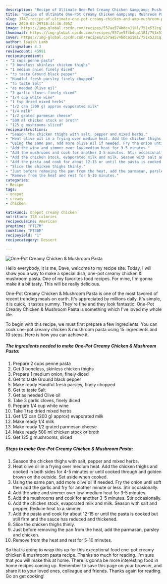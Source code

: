 ```yaml
---
description: "Recipe of Ultimate One-Pot Creamy Chicken &amp;amp; Mushroom Pasta"
title: "Recipe of Ultimate One-Pot Creamy Chicken &amp;amp; Mushroom Pasta"
slug: 3747-recipe-of-ultimate-one-pot-creamy-chicken-and-amp-mushroom-pasta
date: 2020-07-29T18:44:36.495Z
image: https://img-global.cpcdn.com/recipes/557ae574bdca1181/751x532cq70/one-pot-creamy-chicken-mushroom-pasta-recipe-main-photo.jpg
thumbnail: https://img-global.cpcdn.com/recipes/557ae574bdca1181/751x532cq70/one-pot-creamy-chicken-mushroom-pasta-recipe-main-photo.jpg
cover: https://img-global.cpcdn.com/recipes/557ae574bdca1181/751x532cq70/one-pot-creamy-chicken-mushroom-pasta-recipe-main-photo.jpg
author: Isaiah Lamb
ratingvalue: 4.3
reviewcount: 45991
recipeingredient:
- "2 cups penne pasta"
- "3 boneless skinless chicken thighs"
- "1 medium onion finely diced"
- "to taste Ground black pepper"
- "Handful fresh parsley finely chopped"
- "to taste Salt"
- "as needed Olive oil"
- "3 garlic cloves finely diced"
- "1/4 cup white wine"
- "1 tsp dried mixed herbs"
- "1/2 can (200 g) approx evaporated milk"
- "1/4 milk"
- "1/2 grated parmesan cheese"
- "500 ml chicken stock or broth"
- "125 g mushrooms sliced"
recipeinstructions:
- "Season the chicken thighs with salt, pepper and mixed herbs."
- "Heat olive oil in a frying over medium heat. Add the chicken thighs and cooked in both sides for 4-5 minutes or until cooked through and golden brown on the outside. Set aside when cooked."
- "Using the same pan, add more olive oil if needed. Fry the onion until soft then add the garlic and fry for another minute or less. Stir occasionally."
- "Add the wine and simmer over low-medium heat for 3-5 minutes."
- "Add the mushrooms and cook for another 3-5 minutes. Stir occasionally."
- "Add the chicken stock, evaporated milk and milk. Season with salt and pepper. Reduce heat to a simmer."
- "Add the pasta and cook for about 12-15 or until the pasta is cooked but still firm and the sauce has reduced and thickened."
- "Slice the chicken thighs thinly."
- "Just before removing the pan from the heat, add the parmasan, parsley and chicken."
- "Remove from the heat and rest for 5-10 minutes."
categories:
- Recipe
tags:
- onepot
- creamy
- chicken

katakunci: onepot creamy chicken 
nutrition: 178 calories
recipecuisine: American
preptime: "PT17M"
cooktime: "PT30M"
recipeyield: "1"
recipecategory: Dessert

---
```



![One-Pot Creamy Chicken &amp; Mushroom Pasta](https://img-global.cpcdn.com/recipes/557ae574bdca1181/751x532cq70/one-pot-creamy-chicken-mushroom-pasta-recipe-main-photo.jpg)

Hello everybody, it is me, Dave, welcome to my recipe site. Today, I will show you a way to make a special dish, one-pot creamy chicken &amp; mushroom pasta. One of my favorites food recipes. For mine, I'm gonna make it a bit tasty. This will be really delicious.

One-Pot Creamy Chicken &amp; Mushroom Pasta is one of the most favored of recent trending meals on earth. It's appreciated by millions daily. It's simple, it is quick, it tastes yummy. They're fine and they look fantastic. One-Pot Creamy Chicken &amp; Mushroom Pasta is something which I've loved my whole life.




To begin with this recipe, we must first prepare a few ingredients. You can cook one-pot creamy chicken &amp; mushroom pasta using 15 ingredients and 10 steps. Here is how you can achieve it.

<!--inarticleads1-->

##### The ingredients needed to make One-Pot Creamy Chicken &amp; Mushroom Pasta:

1. Prepare 2 cups penne pasta
1. Get 3 boneless, skinless chicken thighs
1. Prepare 1 medium onion, finely diced
1. Get to taste Ground black pepper
1. Make ready Handful fresh parsley, finely chopped
1. Get to taste Salt
1. Get as needed Olive oil
1. Take 3 garlic cloves, finely diced
1. Prepare 1/4 cup white wine
1. Take 1 tsp dried mixed herbs
1. Get 1/2 can (200 g) approx) evaporated milk
1. Make ready 1/4 milk
1. Make ready 1/2 grated parmesan cheese
1. Make ready 500 ml chicken stock or broth
1. Get 125 g mushrooms, sliced




<!--inarticleads2-->

##### Steps to make One-Pot Creamy Chicken &amp; Mushroom Pasta:

1. Season the chicken thighs with salt, pepper and mixed herbs.
1. Heat olive oil in a frying over medium heat. Add the chicken thighs and cooked in both sides for 4-5 minutes or until cooked through and golden brown on the outside. Set aside when cooked.
1. Using the same pan, add more olive oil if needed. Fry the onion until soft then add the garlic and fry for another minute or less. Stir occasionally.
1. Add the wine and simmer over low-medium heat for 3-5 minutes.
1. Add the mushrooms and cook for another 3-5 minutes. Stir occasionally.
1. Add the chicken stock, evaporated milk and milk. Season with salt and pepper. Reduce heat to a simmer.
1. Add the pasta and cook for about 12-15 or until the pasta is cooked but still firm and the sauce has reduced and thickened.
1. Slice the chicken thighs thinly.
1. Just before removing the pan from the heat, add the parmasan, parsley and chicken.
1. Remove from the heat and rest for 5-10 minutes.




So that is going to wrap this up for this exceptional food one-pot creamy chicken &amp; mushroom pasta recipe. Thanks so much for reading. I'm sure that you will make this at home. There is gonna be more interesting food in home recipes coming up. Remember to save this page on your browser, and share it to your loved ones, colleague and friends. Thanks again for reading. Go on get cooking!
